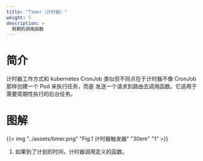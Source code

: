 ```yaml
---
title: "Timer（计时器）"
weight: 5
description: >
  周期的调用函数
---
```


# 简介

计时器工作方式和 kubernetes CronJob 类似但不同点在于计时器不像 CronJob 那样创建一个 Pod 来执行任务，而是
发送一个请求到路由去调用函数。它适用于需要周期性执行的后台任务。

# 图解

{{< img "../assets/timer.png" "Fig.1 计时器触发器" "30em" "1" >}}

1. 如果到了计划的时间，计时器调用定义的函数。
